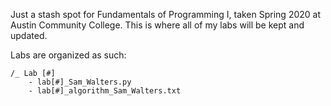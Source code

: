 Just a stash spot for Fundamentals of Programming I, taken Spring 2020 at Austin Community College. This is where all of my labs will be kept and updated.

Labs are organized as such:

	/_ Lab [#]
		- lab[#]_Sam_Walters.py
		- lab[#]_algorithm_Sam_Walters.txt

